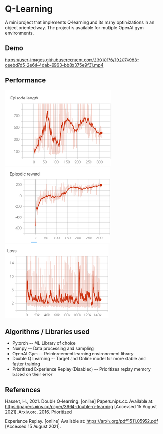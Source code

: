 # Q-Learning

A mini project that implements Q-learning and its many optimizations in an object oriented way. The project is available
for multiple OpenAI gym environments.

## Demo

https://user-images.githubusercontent.com/23010176/192074983-ceebd7d5-2e6d-4dab-9963-bb8b375e9f31.mp4

## Performance
![img.png](imgs/img.png)
![img_1.png](imgs/img_1.png)
![img_2.png](imgs/img_2.png)

## Algorithms / Libraries used
- Pytorch -- ML Library of choice
- Numpy -- Data processing and sampling
- OpenAI Gym -- Reinforcement learning environement library
- Double Q Learning -- Target and Online model for more stable and faster training
- Prioritized Experience Replay (Disabled) -- Prioritizes replay memory based on their error

## References

Hasselt, H., 2021. Double Q-learning. [online] Papers.nips.cc. Available
at: <https://papers.nips.cc/paper/3964-double-q-learning> [Accessed 15 August 2021]. Arxiv.org. 2016. Prioritized

Experience Replay. [online] Available at: <https://arxiv.org/pdf/1511.05952.pdf> [Accessed 15 August 2021].
